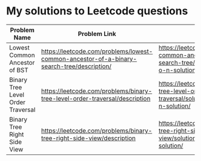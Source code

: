 # My solutions to Leetcode questions
| Problem Name | Problem Link | Solution Link |
|--------------|--------------|---------------|
| Lowest Common Ancestor of BST | https://leetcode.com/problems/lowest-common-ancestor-of-a-binary-search-tree/description/ | https://leetcode.com/problems/lowest-common-ancestor-of-a-binary-search-tree/solutions/6632375/java-o-n-solution/ |
| Binary Tree Level Order Traversal | https://leetcode.com/problems/binary-tree-level-order-traversal/description | https://leetcode.com/problems/binary-tree-level-order-traversal/solutions/6632430/java-o-n-solution/ |
| Binary Tree Right Side View | https://leetcode.com/problems/binary-tree-right-side-view/description | https://leetcode.com/problems/binary-tree-right-side-view/solutions/6632452/java-o-n-solution/ |
